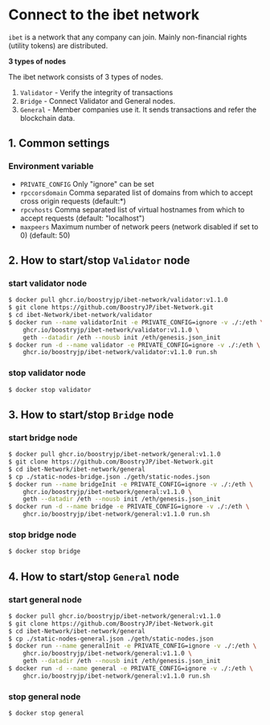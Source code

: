 # Connect to the ibet network

`ibet` is a network that any company can join. 
Mainly non-financial rights (utility tokens) are distributed.  

**3 types of nodes**

The ibet network consists of 3 types of nodes.

1. `Validator` - Verify the integrity of transactions
2. `Bridge` - Connect Validator and General nodes.  
3. `General` - Member companies use it. It sends transactions and refer the blockchain data.  

## 1. Common settings

### Environment variable

* `PRIVATE_CONFIG` Only "ignore" can be set  
* `rpccorsdomain` Comma separated list of domains from which to accept cross origin requests (default:*)  
* `rpcvhosts` Comma separated list of virtual hostnames from which to accept requests (default: "localhost")  
* `maxpeers` Maximum number of network peers (network disabled if set to 0) (default: 50)  

## 2. How to start/stop `Validator` node  

### start validator node 

```bash
$ docker pull ghcr.io/boostryjp/ibet-network/validator:v1.1.0
$ git clone https://github.com/BoostryJP/ibet-Network.git
$ cd ibet-Network/ibet-network/validator
$ docker run --name validatorInit -e PRIVATE_CONFIG=ignore -v ./:/eth \
    ghcr.io/boostryjp/ibet-network/validator:v1.1.0 \
    geth --datadir /eth --nousb init /eth/genesis.json_init
$ docker run -d --name validator -e PRIVATE_CONFIG=ignore -v ./:/eth \
    ghcr.io/boostryjp/ibet-network/validator:v1.1.0 run.sh 
```

### stop validator node 

```bash
$ docker stop validator
```

## 3. How to start/stop `Bridge` node  

### start bridge node 

```bash
$ docker pull ghcr.io/boostryjp/ibet-network/general:v1.1.0
$ git clone https://github.com/BoostryJP/ibet-Network.git
$ cd ibet-Network/ibet-network/general
$ cp ./static-nodes-bridge.json ./geth/static-nodes.json
$ docker run --name bridgeInit -e PRIVATE_CONFIG=ignore -v ./:/eth \
    ghcr.io/boostryjp/ibet-network/general:v1.1.0 \
    geth --datadir /eth --nousb init /eth/genesis.json_init
$ docker run -d --name bridge -e PRIVATE_CONFIG=ignore -v ./:/eth \
    ghcr.io/boostryjp/ibet-network/general:v1.1.0 run.sh 
```

### stop bridge node 

```bash
$ docker stop bridge
```

## 4. How to start/stop `General` node  

### start general node

```bash
$ docker pull ghcr.io/boostryjp/ibet-network/general:v1.1.0  
$ git clone https://github.com/BoostryJP/ibet-Network.git
$ cd ibet-Network/ibet-network/general
$ cp ./static-nodes-general.json ./geth/static-nodes.json
$ docker run --name generalInit -e PRIVATE_CONFIG=ignore -v ./:/eth \
    ghcr.io/boostryjp/ibet-network/general:v1.1.0 \
    geth --datadir /eth --nousb init /eth/genesis.json_init
$ docker run -d --name general -e PRIVATE_CONFIG=ignore -v ./:/eth \
    ghcr.io/boostryjp/ibet-network/general:v1.1.0 run.sh 
```

### stop general node 

```bash
$ docker stop general
```
